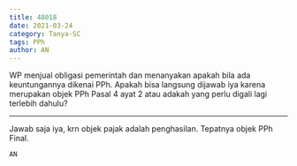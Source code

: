 ```yaml
---
title: 48018
date: 2021-03-24
category: Tanya-SC
tags: PPh
author: AN
---
```


WP menjual obligasi pemerintah dan menanyakan apakah bila ada keuntungannya dikenai PPh. Apakah bisa langsung dijawab iya karena merupakan objek PPh Pasal 4 ayat 2 atau adakah yang perlu digali lagi terlebih dahulu?

---

Jawab saja iya, krn objek pajak adalah penghasilan. Tepatnya objek PPh Final.

`AN`
